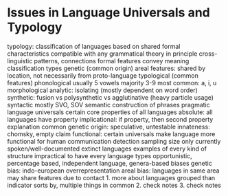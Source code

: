 # Issues in Language Universals and Typology
typology: classification of languages based on shared formal characteristics
	compatible with any grammatical theory in principle
	cross-linguistic patterns, connections
	formal features convey meaning
classification types
	genetic (common origin)
		areal features: shared by location, not necessarily from proto-language
	typological (common features)
		phonological
			usually 5 vowels
			majority 3-9
			most common: a, i, u
		morphological
			analytic: isolating (mostly dependent on word order)
			synthetic: fusion vs polysynthetic vs agglutinative (heavy particle usage)
		syntactic
			mostly SVO, SOV
		semantic
			construction of phrases
		pragmatic
language universals
	certain core properties of all languages
	absolute: all languages have property
	implicational: if property, then second property
	explanation
		common genetic origin: speculative, untestable
		innateness: chomsky, empty claim
		functional: certain universals make language more functional for human communication
	detection
		sampling
			size
				only currently spoken/well-documented extinct languages
				examples of every kind of structure
				impractical to have every language
			types
				opportunistic, percentage based, independent language, genera-based
		biases
			genetic bias: indo-european overrepresentation
			areal bias: languages in same area may share features due to contact
	1. more about languages grouped than indicator sorts by, multiple things in common
	2. check notes
	3. check notes